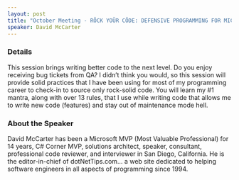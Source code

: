 ```yaml
---
layout: post
title: "October Meeting - RÖCK YOÜR CÖDE: DEFENSIVE PROGRAMMING FOR MICROSOFT .NET"
speaker: David McCarter
---
```


### Details

This session brings writing better code to the next level. Do you enjoy receiving bug tickets from QA? I didn’t think you would, so this session will provide solid practices that I have been using for most of my programming career to check-in to source only rock-solid code. You will learn my #1 mantra, along with over 13 rules, that I use while writing code that allows me to write new code (features) and stay out of maintenance mode hell.

### About the Speaker

David McCarter has been a Microsoft MVP (Most Valuable Professional) for 14 years, C# Corner MVP, solutions architect, speaker, consultant, professional code reviewer, and interviewer in San Diego, California. He is the editor-in-chief of dotNetTips.com… a web site dedicated to helping software engineers in all aspects of programming since 1994.
